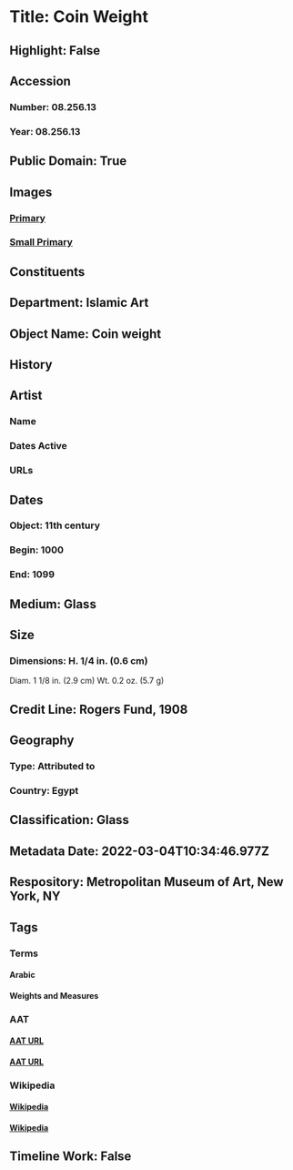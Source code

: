 # Title: Coin Weight
## Highlight: False
## Accession
### Number: 08.256.13
### Year: 08.256.13
## Public Domain: True
## Images
### [Primary](https://images.metmuseum.org/CRDImages/is/original/sf08-256-13.jpg)
### [Small Primary](https://images.metmuseum.org/CRDImages/is/web-large/sf08-256-13.jpg)
## Constituents
## Department: Islamic Art
## Object Name: Coin weight
## History
## Artist
### Name
### Dates Active
### URLs
## Dates
### Object: 11th century
### Begin: 1000
### End: 1099
## Medium: Glass
## Size
### Dimensions: H. 1/4 in. (0.6 cm)
Diam. 1 1/8 in. (2.9 cm)
Wt. 0.2 oz. (5.7 g)
## Credit Line: Rogers Fund, 1908
## Geography
### Type: Attributed to
### Country: Egypt
## Classification: Glass
## Metadata Date: 2022-03-04T10:34:46.977Z
## Respository: Metropolitan Museum of Art, New York, NY
## Tags
### Terms
#### Arabic
#### Weights and Measures
### AAT
#### [AAT URL](http://vocab.getty.edu/page/aat/300387843)
#### [AAT URL](http://vocab.getty.edu/page/aat/300386648)
### Wikipedia
#### [Wikipedia]()
#### [Wikipedia]()
## Timeline Work: False